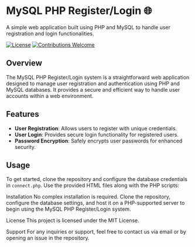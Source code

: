 # MySQL PHP Register/Login 🌐

A simple web application built using PHP and MySQL to handle user registration and login functionalities.

[![License](https://img.shields.io/badge/License-MIT-green.svg)](https://opensource.org/licenses/MIT)
[![Contributions Welcome](https://img.shields.io/badge/Contributions-Welcome-brightgreen.svg)](CONTRIBUTING.md)

## Overview

The MySQL PHP Register/Login system is a straightforward web application designed to manage user registration and authentication using PHP and MySQL databases. It provides a secure and efficient way to handle user accounts within a web environment.

## Features

- **User Registration**: Allows users to register with unique credentials.
- **User Login**: Provides secure login functionality for registered users.
- **Password Encryption**: Safely encrypts user passwords for enhanced security.

## Usage

To get started, clone the repository and configure the database credentials in `connect.php`. Use the provided HTML files along with the PHP scripts:

Installation
No complex installation is required. Clone the repository, configure the database settings, and host it on a PHP-supported server to begin using the MySQL PHP Register/Login system.

License
This project is licensed under the MIT License.

Support
For any inquiries or support, feel free to contact us via email or by opening an issue in the repository.
